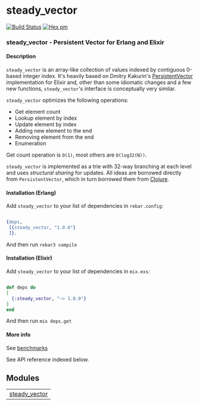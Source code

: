 

# steady_vector #

[![Build Status](https://travis-ci.org/g-andrade/steady_vector.png?branch=master)](https://travis-ci.org/g-andrade/steady_vector)
[![Hex pm](http://img.shields.io/hexpm/v/steady_vector.svg?style=flat)](https://hex.pm/packages/steady_vector)


### <a name="steady_vector_-_Persistent_Vector_for_Erlang_and_Elixir">steady_vector - Persistent Vector for Erlang and Elixir</a> ###


#### <a name="Description">Description</a> ####

`steady_vector` is an array-like collection of values indexed by contiguous 0-based integer index. It's heavily based on Dmitry Kakurin's [PersistentVector](https://github.com/Dimagog/persistent_vector) implementation for Elixir and, other than some idiomatic changes and a few new functions, `steady_vector`'s interface is conceptually very similar.

`steady_vector` optimizes the following operations:
* Get element count
* Lookup element by index
* Update element by index
* Adding new element to the end
* Removing element from the end
* Enumeration

Get count operation is `O(1)`, most others are `O(log32(N))`.

`steady_vector` is implemented as a trie with 32-way branching at each level and uses *structural sharing* for updates.
All ideas are borrowed directly from `PersistentVector`, which in turn borrowed them from [Clojure](http://hypirion.com/musings/understanding-persistent-vector-pt-1).


#### <a name="Installation_(Erlang)">Installation (Erlang)</a> ####

Add `steady_vector` to your list of dependencies in `rebar.config`:

```erlang

{deps,
 [{steady_vector, "1.0.0"}
 ]}.

```

And then run `rebar3 compile`


#### <a name="Installation_(Elixir)">Installation (Elixir)</a> ####

Add `steady_vector` to your list of dependencies in `mix.exs`:

```elixir

def deps do
[
  {:steady_vector, "~> 1.0.0"}
]
end

```

And then run `mix deps.get`


#### <a name="More_info">More info</a> ####

See [benchmarks](https://github.com/g-andrade/steady_vector/blob/master/benchmarks.md)

See API reference indexed below.


## Modules ##


<table width="100%" border="0" summary="list of modules">
<tr><td><a href="https://github.com/g-andrade/steady_vector/blob/master/doc/steady_vector.md" class="module">steady_vector</a></td></tr></table>

